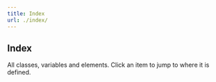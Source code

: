 ```yaml
---
title: Index
url: ./index/
---
```


## Index

All classes, variables and elements. Click an item to jump to where it is defined.

<ul id="index-of-everything" role="list" 
  class="list-of-links textcolumns" style="--col-width: 16ch"></ul>
